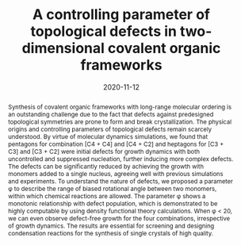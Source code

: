 ---
title: "A controlling parameter of topological defects in two-dimensional covalent organic frameworks"
authors:
- 朱有亮
- Huan-Yu Zhao
- Cui-Liu Fu
- Zhan-Wei Li
- Zhao-Yan Sun
date: "2020-11-12"
doi: "10.1039/D0NR05303A"
publication_types: ["期刊文章"]
publication: "Nanoscale"
publication_short: "Nanoscale"
abstract: "Synthesis of covalent organic frameworks with long-range  molecular ordering is an outstanding challenge due to the fact that  defects against predesigned topological symmetries are prone to form and  break crystallization. The physical origins and controlling parameters  of topological defects remain scarcely understood. By virtue of  molecular dynamics simulations, we found that pentagons for combination  [C4 + C4] and [C4 + C2] and heptagons for [C3 + C3] and [C3 + C2] were  initial defects for growth dynamics with both uncontrolled and  suppressed nucleation, further inducing more complex defects. The  defects can be significantly reduced by achieving the growth with  monomers added to a single nucleus, agreeing well with previous  simulations and experiments. To understand the nature of defects, we  proposed a parameter φ to describe the range of biased rotational angle  between two monomers, within which chemical reactions are allowed. The  parameter φ shows a monotonic relationship with defect population, which  is demonstrated to be highly computable by using density functional  theory calculations. When φ < 20, we can even observe defect-free  growth for the four combinations, irrespective of growth dynamics. The  results are essential for screening and designing condensation reactions  for the synthesis of single crystals of high quality."
url_pdf: "https://pubs.rsc.org/en/content/articlelanding/2020/nr/d0nr05303a"
---